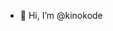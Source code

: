 - 👋 Hi, I’m @kinokode


<!---
kinokode/kinokode is a ✨ special ✨ repository because its `README.md` (this file) appears on your GitHub profile.
You can click the Preview link to take a look at your changes.
--->
